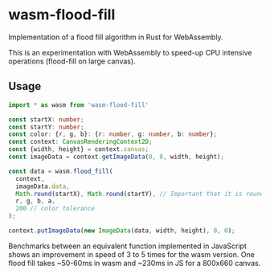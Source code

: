 # wasm-flood-fill

Implementation of a flood fill algorithm in Rust for WebAssembly.

This is an experimentation with WebAssembly to speed-up CPU intensive operations (flood-fill on large canvas).

## Usage

```typescript
import * as wasm from 'wasm-flood-fill'

const startX: number;
const startY: number;
const color: {r, g, b}: {r: number, g: number, b: number};
const context: CanvasRenderingContext2D;
const {width, height} = context.canvas;
const imageData = context.getImageData(0, 0, width, height);

const data = wasm.flood_fill(
  context,
  imageData.data,
  Math.round(startX), Math.round(startY), // Important that it is rounded before passing it to wasm
  r, g, b, a,
  200 // color tolerance
);

context.putImageData(new ImageData(data, width, height), 0, 0);
```

Benchmarks between an equivalent function implemented in JavaScript shows an improvement in speed of 3 to 5 times for the wasm version.
One flood fill takes ~50-60ms in wasm and ~230ms in JS for a 800x660 canvas.

